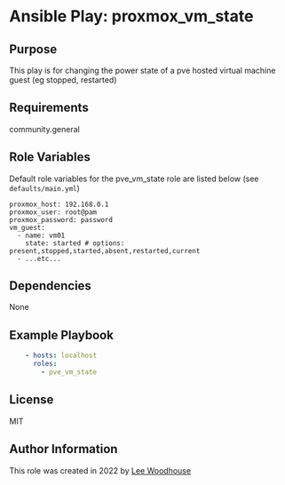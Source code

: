 # Ansible Play: proxmox_vm_state

## Purpose

This play is for changing the power state of a pve hosted virtual machine guest
(eg stopped, restarted)

## Requirements

community.general

## Role Variables

Default role variables for the pve_vm_state role are listed below (see ```defaults/main.yml```)
```shell
proxmox_host: 192.168.0.1
proxmox_user: root@pam
proxmox_password: password
vm_guest:
  - name: vm01
    state: started # options: present,stopped,started,absent,restarted,current
  - ...etc...
```
## Dependencies

None

## Example Playbook
```yaml
    - hosts: localhost
      roles:
        - pve_vm_state
```

## License

MIT

## Author Information

This role was created in 2022 by [Lee Woodhouse](https://www.leewoodhouse.com/)
